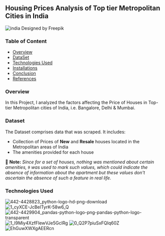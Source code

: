 ## Housing Prices Analysis of Top tier Metropolitan Cities in India
![india](https://user-images.githubusercontent.com/19205616/118312710-61825380-b50f-11eb-9964-80ec02182116.jpg)
Designed by Freepik

### Table of Content
- [Overview](###Overview)
- [DataSet](###DataSet)
- [Technologies Used](###Technologies%20Used)
- [Installations](###Installations)
- [Conclusion](###Conclusion)
- [References](###References)

### Overview
In this Project, I analyzed the factors affecting the Price of Houses in Top-tier Metropolitan cities of India, i.e. Bangalore, Delhi & Mumbai.

### Dataset
The Dataset comprises data that was scraped. It includes:
- Collection of Prices of **New** and **Resale** houses located in the Metropolitan areas of India 
- The amenities provided for each house

📌 **Note:** *Since for a set of houses, nothing was mentioned about certain amenities, `9` was used to mark such values, which could indicate the absence of information about the apartment but these values don't ascertain the absence of such a feature in real life.*

### Technologies Used
![442-4428823_python-logo-hd-png-download](https://user-images.githubusercontent.com/19205616/118312744-6f37d900-b50f-11eb-9bfd-7ab54826f679.png)
![1_cyXCE-JcBelTyrK-58w6_Q](https://user-images.githubusercontent.com/19205616/118312758-765ee700-b50f-11eb-8077-8d5e3e4e51fd.png)
![442-4429904_pandas-python-logo-png-pandas-python-logo-transparent](https://user-images.githubusercontent.com/19205616/118312761-78c14100-b50f-11eb-8782-e0d7398e3539.png)
![1_I9Miy4XzfFIewVJe5GclRg](https://user-images.githubusercontent.com/19205616/118312768-7c54c800-b50f-11eb-924c-dab55ce04c33.png)
![0_Q2P7piuSxFQIq60Z](https://user-images.githubusercontent.com/19205616/118313063-e5d4d680-b50f-11eb-9d7d-afed28b1a334.jpg)
![EhGuwXWXgAEERcn](https://user-images.githubusercontent.com/19205616/118313070-e8373080-b50f-11eb-8d5e-6518730b0784.png)
